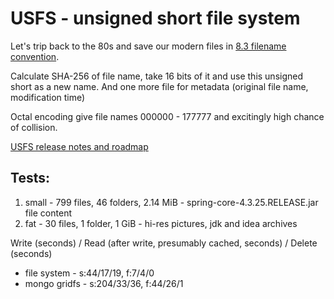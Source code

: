 # USFS - unsigned short file system

Let's trip back to the 80s and save our modern files in [8.3 filename convention](https://en.wikipedia.org/wiki/8.3_filename).

Calculate SHA-256 of file name, take 16 bits of it and use this unsigned short as a new name. And one more file for metadata (original file name, modification time)

Octal encoding give file names 000000 - 177777 and excitingly high chance of collision.

[USFS release notes and roadmap](https://github.com/abalanonline/usfs/releases)

## Tests:
1. small - 799 files, 46 folders, 2.14 MiB - spring-core-4.3.25.RELEASE.jar file content
1. fat - 30 files, 1 folder, 1 GiB - hi-res pictures, jdk and idea archives

Write (seconds) / Read (after write, presumably cached, seconds) / Delete (seconds)

* file system - s:44/17/19, f:7/4/0
* mongo gridfs - s:204/33/36, f:44/26/1
